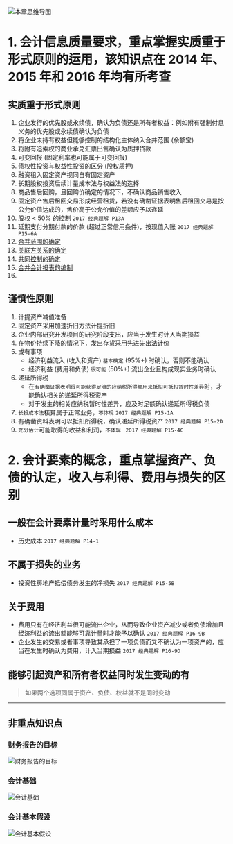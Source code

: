 
![][image-1]
# 1. 会计信息质量要求，重点掌握实质重于形式原则的运用，该知识点在 2014 年、2015 年和 2016 年均有所考查
## 实质重于形式原则
1. 企业发行的优先股或永续债，确认为负债还是所有者权益：例如附有强制付息义务的优先股或永续债确认为负债
2. 将企业未持有权益但能够控制的结构化主体纳入合并范围 (余额宝)
3. 将附有追索权的商业承兑汇票出售确认为质押贷款
4. 可变回报 (固定利率也可能属于可变回报) 
5. 债权性投资与权益性投资的区分 (股权质押) 
6. 融资租入固定资产视同自有固定资产
7. 长期股权投资后续计量成本法与权益法的选择
8. 商品售后回购，且回购价确定的情况下，不确认商品销售收入
9. 固定资产售后租回交易形成经营租赁，若没有确凿证据表明售后租回交易是按公允价值达成的，售价高于公允价值的差额应予以递延
10. 股权 \< 50% 的控制 `2017 经典题解 P13A`
11. 延期支付分期付款的价款 (超过正常信用条件)，按现值入账 `2017 经典题解 P15-6A`
12. [合并范围的确定][1]
13. [关联方关系的确定][2]
14. [共同控制的确定][3]
15. [合并会计报表的编制][4]
16. 

## 谨慎性原则
1. 计提资产减值准备
2. 固定资产采用加速折旧方法计提折旧
3. 企业内部研究开发项目的研究阶段支出，应当于发生时计入当期损益
4. 在物价持续下降的情况下，发出存货采用先进先出法计价
5. 或有事项
	- 经济利益流入 (收入和资产) `基本确定` (95%+) 时确认，否则不能确认
	- 经济利益 (费用和负债) `很可能` (50%+) 流出企业且构成现实业务时确认
6. 递延所得税
	- 在`有确凿证据表明很可能获得足够的应纳税所得额用来抵扣可抵扣暂时性差异`时，才能确认相关的递延所得税资产
	- 对于发生的相关应纳税暂时性差异，应及时足额确认递延所得税负债
7. `长投成本法`核算属于正常业务，`不体现` `2017 经典题解 P15-1A`
8. 有确凿资料表明可以抵扣所得税，确认递延所得税资产 `2017 经典题解 P15-2D`
9. `充分估计`可能取得的收益和利润，`不体现 ` `2017 经典题解 P15-4C`

# 2. 会计要素的概念，重点掌握资产、负债的认定，收入与利得、费用与损失的区别
## 一般在会计要素计量时采用什么成本
- 历史成本 `2017 经典题解 P14-1`

## 不属于损失的业务
- 投资性房地产抵偿债务发生的净损失 `2017 经典题解 P15-5B`

## 关于费用
- 费用只有在经济利益很可能流出企业，从而导致企业资产减少或者负债增加且经济利益的流出额能够可靠计量时才能予以确认 `2017 经典题解 P16-9B`
- 企业发生的交易或者事项导致其承担了一项负债而又不确认为一项资产的，应当在发生时确认为费用，计入当期损益 `2017 经典题解 P16-9D`

## 能够引起资产和所有者权益同时发生变动的有
> 如果两个选项同属于资产、负债、权益就不是同时变动

---- 
## 非重点知识点
### 财务报告的目标
![][image-2]

### 会计基础
![][image-3]

### 会计基本假设
![][image-4]

[1]:	https://ws1.sinaimg.cn/large/006tNc79gy1fqkcwxah8lj30ku112tfe.jpg
[2]:	https://ws1.sinaimg.cn/large/006tNc79gy1fqkcwxah8lj30ku112tfe.jpg
[3]:	https://ws1.sinaimg.cn/large/006tNc79gy1fqkcwxah8lj30ku112tfe.jpg
[4]:	https://ws1.sinaimg.cn/large/006tNc79gy1fqkcxunyiij30ku11242k.jpg

[image-1]:	http://pic.yupoo.com/jean0326/HgzKNgSB/HZlOS.jpg "本章思维导图"
[image-2]:	http://pic.yupoo.com/jean0326/HhC8GKKv/KlDrZ.png "财务报告的目标"
[image-3]:	http://pic.yupoo.com/jean0326/HhC8GHCd/GfxSj.png "会计基础"
[image-4]:	http://pic.yupoo.com/jean0326/HhC8GE0v/K5tyK.png "会计基本假设"